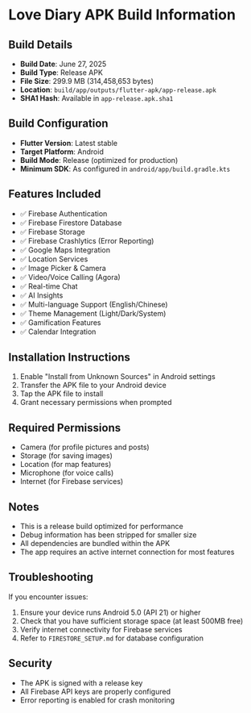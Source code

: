 # Love Diary APK Build Information

## Build Details
- **Build Date**: June 27, 2025
- **Build Type**: Release APK
- **File Size**: 299.9 MB (314,458,653 bytes)
- **Location**: `build/app/outputs/flutter-apk/app-release.apk`
- **SHA1 Hash**: Available in `app-release.apk.sha1`

## Build Configuration
- **Flutter Version**: Latest stable
- **Target Platform**: Android
- **Build Mode**: Release (optimized for production)
- **Minimum SDK**: As configured in `android/app/build.gradle.kts`

## Features Included
- ✅ Firebase Authentication
- ✅ Firebase Firestore Database
- ✅ Firebase Storage
- ✅ Firebase Crashlytics (Error Reporting)
- ✅ Google Maps Integration
- ✅ Location Services
- ✅ Image Picker & Camera
- ✅ Video/Voice Calling (Agora)
- ✅ Real-time Chat
- ✅ AI Insights
- ✅ Multi-language Support (English/Chinese)
- ✅ Theme Management (Light/Dark/System)
- ✅ Gamification Features
- ✅ Calendar Integration

## Installation Instructions
1. Enable "Install from Unknown Sources" in Android settings
2. Transfer the APK file to your Android device
3. Tap the APK file to install
4. Grant necessary permissions when prompted

## Required Permissions
- Camera (for profile pictures and posts)
- Storage (for saving images)
- Location (for map features)
- Microphone (for voice calls)
- Internet (for Firebase services)

## Notes
- This is a release build optimized for performance
- Debug information has been stripped for smaller size
- All dependencies are bundled within the APK
- The app requires an active internet connection for most features

## Troubleshooting
If you encounter issues:
1. Ensure your device runs Android 5.0 (API 21) or higher
2. Check that you have sufficient storage space (at least 500MB free)
3. Verify internet connectivity for Firebase services
4. Refer to `FIRESTORE_SETUP.md` for database configuration

## Security
- The APK is signed with a release key
- All Firebase API keys are properly configured
- Error reporting is enabled for crash monitoring
